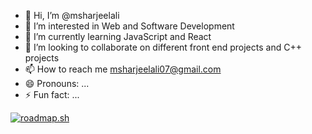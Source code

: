- 👋 Hi, I’m @msharjeelali
- 👀 I’m interested in Web and Software Development
- 🌱 I’m currently learning JavaScript and React
- 💞️ I’m looking to collaborate on different front end projects and C++ projects
- 📫 How to reach me msharjeelali07@gmail.com
- 😄 Pronouns: ...
- ⚡ Fun fact: ...

<a href="https://roadmap.sh"><img src="https://roadmap.sh/card/wide/685c3af5692da1a94ec5ceda?variant=dark" alt="roadmap.sh"/></a>

<!---
msharjeelali/msharjeelali is a ✨ special ✨ repository because its `README.md` (this file) appears on your GitHub profile.
You can click the Preview link to take a look at your changes.
--->
